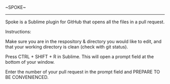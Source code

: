 ~SPOKE~

----------------------------------------------------------------------------------------

Spoke is a Sublime plugin for GitHub that opens all the files in a pull request.

Instructions:

Make sure you are in the respository & directory you would like to edit, and that your working directory is clean (check with git status).

Press CTRL + SHIFT + R in Sublime. This will open a prompt field at the bottom of your window.

Enter the number of your pull request in the prompt field and PREPARE TO BE CONVENIENCED.
